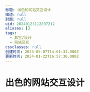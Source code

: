 ```yaml
---
标题: 出色的网站交互设计
描述: null
封面: null
uid: 20240123112807212
aliases: []
tags:
  - 其它/设计
  - 网站交互
cssclasses: null
创建时间: 2023-05-07T14:01:33.000Z
更新时间: 2024-01-22T16:57:36.000Z
---
```


# 出色的网站交互设计
